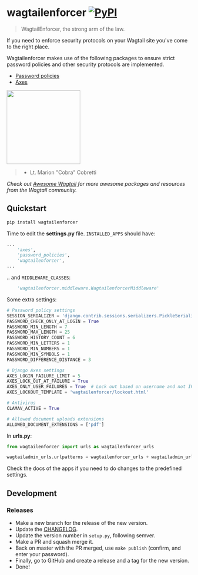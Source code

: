 # wagtailenforcer [![PyPI](https://img.shields.io/pypi/v/wagtailenforcer.svg)](https://pypi.python.org/pypi/wagtailenforcer)

> WagtailEnforcer, the strong arm of the law.

If you need to enforce security protocols on your Wagtail site you've come to the right place.

Wagtailenforcer makes use of the following packages to ensure strict password policies and other security protocols are implemented.

* [Password policies](https://github.com/iplweb/django-password-policies-iplweb)
* [Axes](https://github.com/springload/django-axes)

<img src="./cobra.jpg" width="200">

> -  Lt. Marion "Cobra" Cobretti

*Check out [Awesome Wagtail](https://github.com/springload/awesome-wagtail) for more awesome packages and resources from the Wagtail community.*

## Quickstart

```sh
pip install wagtailenforcer
```

Time to edit the **settings.py** file. ```INSTALLED_APPS``` should have:

```python
...
    'axes',
    'password_policies',
    'wagtailenforcer',
...
```

.. and ```MIDDLEWARE_CLASSES```:

```python
    'wagtailenforcer.middleware.WagtailenforcerMiddleware'
```

Some extra settings:

```python
# Password policy settings
SESSION_SERIALIZER = 'django.contrib.sessions.serializers.PickleSerializer'
PASSWORD_CHECK_ONLY_AT_LOGIN = True
PASSWORD_MIN_LENGTH = 7
PASSWORD_MAX_LENGTH = 25
PASSWORD_HISTORY_COUNT = 6
PASSWORD_MIN_LETTERS = 1
PASSWORD_MIN_NUMBERS = 1
PASSWORD_MIN_SYMBOLS = 1
PASSWORD_DIFFERENCE_DISTANCE = 3

# Django Axes settings
AXES_LOGIN_FAILURE_LIMIT = 5
AXES_LOCK_OUT_AT_FAILURE = True
AXES_ONLY_USER_FAILURES = True  # Lock out based on username and not IP or UserAgent
AXES_LOCKOUT_TEMPLATE = 'wagtailenforcer/lockout.html'

# Antivirus
CLAMAV_ACTIVE = True

# Allowed document uploads extensions
ALLOWED_DOCUMENT_EXTENSIONS = ['pdf']
```

In **urls.py**:

```python
from wagtailenforcer import urls as wagtailenforcer_urls

wagtailadmin_urls.urlpatterns = wagtailenforcer_urls + wagtailadmin_urls.urlpatterns
```

Check the docs of the apps if you need to do changes to the predefined settings.

## Development

### Releases

- Make a new branch for the release of the new version.
- Update the [CHANGELOG](https://github.com/springload/wagtailenforcer/CHANGELOG.md).
- Update the version number in `setup.py`, following semver.
- Make a PR and squash merge it.
- Back on master with the PR merged, use `make publish` (confirm, and enter your password).
- Finally, go to GitHub and create a release and a tag for the new version.
- Done!
